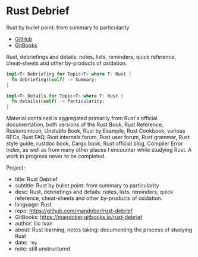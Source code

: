 # Rust Debrief

Rust by bullet point: from summary to particularity

- [GitHub](https://github.com/mandober/rust-debrief)
- [GitBooks](https://mandober.gitbooks.io/rust-debrief)

Rust, debriefings and details: notes, lists, reminders, quick reference, cheat-sheets and other by-products of oxidation.

```rust
impl<T> Debriefing for Topic<T> where T: Rust {
  fn debriefing(&self) -> Summary;
}

impl<T> Details for Topic<T> where T: Rust {
  fn details(&self) -> Particularity;
}
```

Material contained is aggregated primarily from Rust's official documentation, both versions of the Rust Book, Rust Reference, Rustonomicon, Unstable Book, Rust by Example, Rust Cookbook, various RFCs, Rust FAQ, Rust internals forum, Rust user forum, Rust grammar, Rust style guide, rustdoc book, Cargo book, Rust official blog, Compiler Error Index, as well as from many other places I encounter while studying Rust. A work in progress never to be completed.


Project:
- title: Rust Debrief
- subtitle: Rust by bullet point: from summary to particularity
- desc: Rust, debriefings and details: notes, lists, reminders, quick reference, cheat-sheets and other by-products of oxidation.
- language: Rust
- repo: https://github.com/mandober/rust-debrief
- GitBooks: https://mandober.gitbooks.io/rust-debrief
- author: Ilic Ivan
- about: Rust learning, notes taking: documenting the process of studying Rust
- date: `'my`
- note: still unstructured
